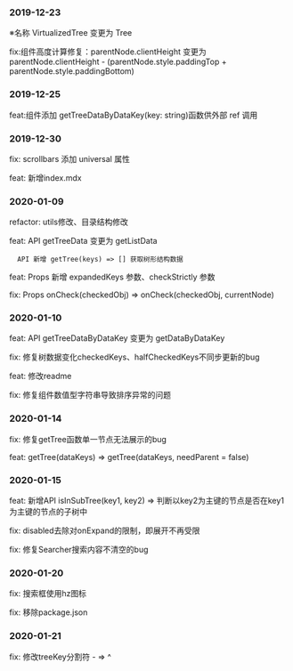 ### 2019-12-23

※名称 VirtualizedTree 变更为 Tree

fix:组件高度计算修复：parentNode.clientHeight 变更为 parentNode.clientHeight - (parentNode.style.paddingTop + parentNode.style.paddingBottom)

### 2019-12-25

feat:组件添加 getTreeDataByDataKey(key: string)函数供外部 ref 调用

### 2019-12-30

fix: scrollbars 添加 universal 属性

feat: 新增index.mdx

### 2020-01-09

refactor: utils修改、目录结构修改

feat: API getTreeData 变更为 getListData

      API 新增 getTree(keys) => [] 获取树形结构数据

feat: Props 新增 expandedKeys 参数、checkStrictly 参数

fix: Props onCheck(checkedObj) => onCheck(checkedObj, currentNode)

### 2020-01-10

feat: API getTreeDataByDataKey 变更为 getDataByDataKey

fix: 修复树数据变化checkedKeys、halfCheckedKeys不同步更新的bug

feat: 修改readme

fix: 修复组件数值型字符串导致排序异常的问题

### 2020-01-14

fix: 修复getTree函数单一节点无法展示的bug

feat: getTree(dataKeys) => getTree(dataKeys, needParent = false)

### 2020-01-15

feat: 新增API isInSubTree(key1, key2) => 判断以key2为主键的节点是否在key1为主键的节点的子树中

fix: disabled去除对onExpand的限制，即展开不再受限

fix: 修复Searcher搜索内容不清空的bug

### 2020-01-20

fix: 搜索框使用hz图标

fix: 移除package.json

### 2020-01-21

fix: 修改treeKey分割符 -  =>  ^